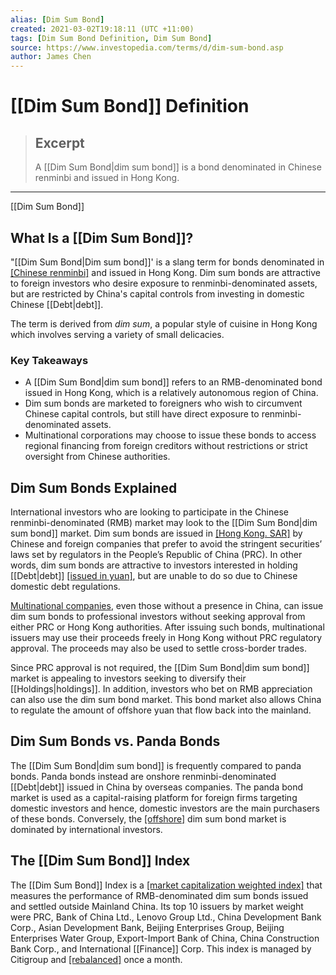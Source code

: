 ```yaml
---
alias: [Dim Sum Bond]
created: 2021-03-02T19:18:11 (UTC +11:00)
tags: [Dim Sum Bond Definition, Dim Sum Bond]
source: https://www.investopedia.com/terms/d/dim-sum-bond.asp
author: James Chen
---
```


# [[Dim Sum Bond]] Definition

> ## Excerpt
> A [[Dim Sum Bond|dim sum bond]] is a bond denominated in Chinese renminbi and issued in Hong Kong.

---

[[Dim Sum Bond]]
## What Is a [[Dim Sum Bond]]?

"[[Dim Sum Bond|Dim sum bond]]' is a slang term for bonds denominated in [[Chinese renminbi]](https://www.investopedia.com/terms/forex/c/cny-china-yuan-renminbi.asp) and issued in Hong Kong. Dim sum bonds are attractive to foreign investors who desire exposure to renminbi-denominated assets, but are restricted by China's capital controls from investing in domestic Chinese [[Debt|debt]].

The term is derived from _dim sum_, a popular style of cuisine in Hong Kong which involves serving a variety of small delicacies.

### Key Takeaways

-   A [[Dim Sum Bond|dim sum bond]] refers to an RMB-denominated bond issued in Hong Kong, which is a relatively autonomous region of China.
-   Dim sum bonds are marketed to foreigners who wish to circumvent Chinese capital controls, but still have direct exposure to renminbi-denominated assets.
-   Multinational corporations may choose to issue these bonds to access regional financing from foreign creditors without restrictions or strict oversight from Chinese authorities.

## Dim Sum Bonds Explained

International investors who are looking to participate in the Chinese renminbi-denominated (RMB) market may look to the [[Dim Sum Bond|dim sum bond]] market. Dim sum bonds are issued in [[Hong Kong. SAR]](https://www.investopedia.com/terms/h/hong-kong-sar-china.asp) by Chinese and foreign companies that prefer to avoid the stringent securities’ laws set by regulators in the People’s Republic of China (PRC). In other words, dim sum bonds are attractive to investors interested in holding [[Debt|debt]] [[issued in yuan]](https://www.investopedia.com/articles/forex/061115/yuan-vs-rmb-understanding-difference.asp), but are unable to do so due to Chinese domestic debt regulations.

[Multinational companies](https://www.investopedia.com/terms/m/multinationalcorporation.asp), even those without a presence in China, can issue dim sum bonds to professional investors without seeking approval from either PRC or Hong Kong authorities. After issuing such bonds, multinational issuers may use their proceeds freely in Hong Kong without PRC regulatory approval. The proceeds may also be used to settle cross-border trades.

Since PRC approval is not required, the [[Dim Sum Bond|dim sum bond]] market is appealing to investors seeking to diversify their [[Holdings|holdings]]. In addition, investors who bet on RMB appreciation can also use the dim sum bond market. This bond market also allows China to regulate the amount of offshore yuan that flow back into the mainland.

## Dim Sum Bonds vs. Panda Bonds

The [[Dim Sum Bond|dim sum bond]] is frequently compared to panda bonds. Panda bonds instead are onshore renminbi-denominated [[Debt|debt]] issued in China by overseas companies. The panda bond market is used as a capital-raising platform for foreign firms targeting domestic investors and hence, domestic investors are the main purchasers of these bonds. Conversely, the [[offshore]](https://www.investopedia.com/terms/o/offshore.asp) dim sum bond market is dominated by international investors.

## The [[Dim Sum Bond]] Index

The [[Dim Sum Bond]] Index is a [[market capitalization weighted index]](https://www.investopedia.com/terms/c/capitalizationweightedindex.asp) that measures the performance of RMB-denominated dim sum bonds issued and settled outside Mainland China. Its top 10 issuers by market weight were PRC, Bank of China Ltd., Lenovo Group Ltd., China Development Bank Corp., Asian Development Bank, Beijing Enterprises Group, Beijing Enterprises Water Group, Export-Import Bank of China, China Construction Bank Corp., and International [[Finance]] Corp. This index is managed by Citigroup and [[rebalanced]](https://www.investopedia.com/terms/r/[[Rebalancing|rebalancing]].asp) once a month.
